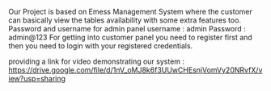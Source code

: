 Our Project is based on Emess Management System where the customer can basically view the tables availability with some extra features too.
Password and username for admin panel
username : admin
Password : admin@123
For getting into customer panel you need to register first and then you need to login with your registered credentials.


providing a link for video demonstrating  our system :  
https://drive.google.com/file/d/1nV_oMJ8k6f3UUwCHEsnjVomVy20NRvfX/view?usp=sharing
